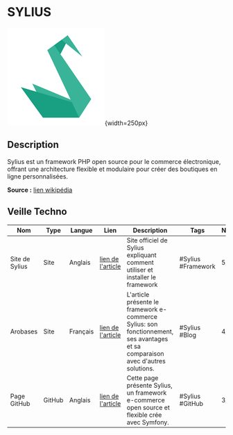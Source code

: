 # SYLIUS

![Sylius](image-2.png){width=250px}


## Description
Sylius est un framework PHP open source pour le commerce électronique, offrant une architecture flexible et modulaire pour créer des boutiques en ligne personnalisées.

**Source :** [lien wikipédia](https://de.wikipedia.org/wiki/Sylius)

## Veille Techno
Nom  | Type  | Langue | Lien | Description | Tags | Note
------|-------|--------|------|-------------|------|------
Site de Sylius | Site | Anglais | [lien de l'article](https://sylius.com/) | Site officiel de Sylius expliquant comment utiliser et installer le framework | #Sylius #Framework | 5/5
Arobases | Site | Français | [lien de l'article](https://www.arobases.fr/blog/savoir-sylius-framework-ecommerce-symfony/) | L'article présente le framework e-commerce Sylius: son fonctionnement, ses avantages et sa comparaison avec d'autres solutions. | #Sylius #Blog | 4/5 |
Page GitHub | GitHub | Anglais | [lien de l'article](https://devblogs.microsoft.com/cppblog/) | Cette page présente Sylius, un framework e-commerce open source et flexible crée avec Symfony. | #Sylius #GitHub | 3/5 |